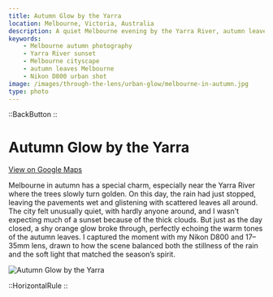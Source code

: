```yaml
---
title: Autumn Glow by the Yarra
location: Melbourne, Victoria, Australia
description: A quiet Melbourne evening by the Yarra River, autumn leaves, and a shy sunset glow after rain captured in a warm, moody cityscape.
keywords:
    - Melbourne autumn photography
    - Yarra River sunset
    - Melbourne cityscape
    - autumn leaves Melbourne
    - Nikon D800 urban shot
image: /images/through-the-lens/urban-glow/melbourne-in-autumn.jpg
type: photo
---
```


::BackButton
::

# Autumn Glow by the Yarra

<a href="https://maps.app.goo.gl/gDBBh3dG5FzAh2Z66" target="_blank" rel="noopener noreferrer">View on Google Maps</a>

Melbourne in autumn has a special charm, especially near the Yarra River where the trees slowly turn golden. On this day, the rain had just stopped, leaving the pavements wet and glistening with scattered leaves all around. The city felt unusually quiet, with hardly anyone around, and I wasn’t expecting much of a sunset because of the thick clouds. But just as the day closed, a shy orange glow broke through, perfectly echoing the warm tones of the autumn leaves. I captured the moment with my Nikon D800 and 17–35mm lens, drawn to how the scene balanced both the stillness of the rain and the soft light that matched the season’s spirit.

![Autumn Glow by the Yarra](/images/through-the-lens/urban-glow/melbourne-in-autumn.jpg)

<div class="mb-8"></div>

::HorizontalRule
::
